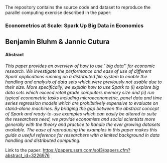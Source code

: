The repository contains the source code and dataset to reproduce the parallel computing exercise described in the paper:

### Econometrics at Scale: Spark Up Big Data in Economics
## Benjamin Bluhm & Jannic Cutura

#### Abstract
*This paper provides an overview of how to use ''big data'' for economic research. We investigate the performance and ease of use of different Spark applications running on a distributed file system to enable the handling and analysis of data sets which were previously not usable due to their size. More specifically, we explain how to use Spark to (i) explore big data sets which exceed retail grade computers memory size and (ii) run typical econometric tasks including microeconometric, panel data and time series regression models which are prohibitively expensive to evaluate on stand-alone machines. By bridging the gap between the abstract concept of Spark and ready-to-use examples which can easily be altered to suite the researchers need, we provide economists and social scientists more generally with the theory and practice to handle the ever growing datasets available. The ease of reproducing the examples in this paper makes this guide a useful reference for researchers with a limited background in data handling and distributed computing.*

Link to the paper: https://papers.ssrn.com/sol3/papers.cfm?abstract_id=3226976




